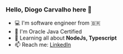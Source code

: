### Hello, Diogo Carvalho here 🖖
- 💻 I'm software engineer from  🇧🇷
- 📝 I'm Oracle Java Certified
- 🌱 Learning all about **NodeJs, Typescript**
- 📫 Reach me: [LinkedIn](https://linkedin.com/diogocarvs)
  
<!---  
![Diogo GitHub Stats](https://github-readme-stats.vercel.app/api?username=dicarvs&show_icons=true&hide_border=true)


![Diogo Top Languages](https://github-readme-stats-anuraghazra1.vercel.app/api/top-langs/?username=dicarvs)
--->

<!---
dicarvs/dicarvs is a ✨ special ✨ repository because its `README.md` (this file) appears on your GitHub profile.
You can click the Preview link to take a look at your changes.
--->
